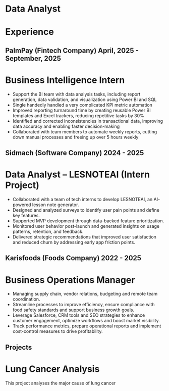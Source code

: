 # Data Analyst


# Experience
## PalmPay (Fintech Company)  April, 2025 - September, 2025
# Business Intelligence Intern
- Support the BI team with data analysis tasks, including report generation, data validation, and visualization using Power BI and SQL
- Single handedly handled a very complicated KPI metric automation
- Improved reporting turnaround time by creating reusable Power BI templates and Excel trackers, reducing repetitive tasks by 30%
- Identified and corrected inconsistencies in transactional data, improving data accuracy and enabling faster decision-making
- Collaborated with team members to automate weekly reports, cutting down manual processes and freeing up over 5 hours weekly
  

## Sidmach (Software Company) 2024 - 2025
# Data Analyst – LESNOTEAI (Intern Project)
- Collaborated with a team of tech interns to develop LESNOTEAI, an AI-powered lesson note generator. 
- Designed and analyzed surveys to identify user pain points and define key features.
- Supported MVP development through data-backed feature prioritization.
- Monitored user behavior post-launch and generated insights on usage patterns, retention, and feedback.
- Delivered strategic recommendations that improved user satisfaction and reduced churn by addressing early app friction points.


## Karisfoods (Foods Company) 2022 - 2025
# Business Operations Manager
- Managing supply chain, vendor relations, budgeting and remote team coordination.
- Streamline processes to improve efficiency, ensure compliance with food safety standards and support business growth
 goals.
- Leverage Salesforce, CRM tools and SEO strategies to enhance customer engagement, optimize workflows and boost
 market visibility.
- Track performance metrics, prepare operational reports and implement cost-control measures to drive profitability.


## Projects
# Lung Cancer Analysis
This project analyses the major cause of lung cancer 














